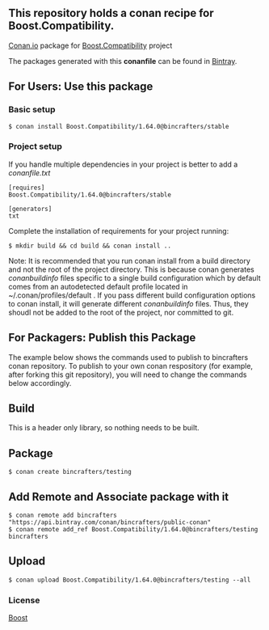 ## This repository holds a conan recipe for Boost.Compatibility.

[Conan.io](https://conan.io) package for [Boost.Compatibility](https://github.com/Boostorg/Compatibility) project

The packages generated with this **conanfile** can be found in [Bintray](https://bintray.com/bincrafters/conan-public/Boost.Compatibility%3Abincrafters).

## For Users: Use this package

### Basic setup

    $ conan install Boost.Compatibility/1.64.0@bincrafters/stable

### Project setup

If you handle multiple dependencies in your project is better to add a *conanfile.txt*

    [requires]
    Boost.Compatibility/1.64.0@bincrafters/stable

    [generators]
    txt

Complete the installation of requirements for your project running:</small></span>

    $ mkdir build && cd build && conan install ..
	
Note: It is recommended that you run conan install from a build directory and not the root of the project directory.  This is because conan generates *conanbuildinfo* files specific to a single build configuration which by default comes from an autodetected default profile located in ~/.conan/profiles/default .  If you pass different build configuration options to conan install, it will generate different *conanbuildinfo* files.  Thus, they shoudl not be added to the root of the project, nor committed to git. 

## For Packagers: Publish this Package

The example below shows the commands used to publish to bincrafters conan repository. To publish to your own conan respository (for example, after forking this git repository), you will need to change the commands below accordingly. 

## Build  

This is a header only library, so nothing needs to be built.

## Package 

    $ conan create bincrafters/testing
	
## Add Remote and Associate package with it

	$ conan remote add bincrafters "https://api.bintray.com/conan/bincrafters/public-conan"
	$ conan remote add_ref Boost.Compatibility/1.64.0@bincrafters/testing bincrafters

## Upload

    $ conan upload Boost.Compatibility/1.64.0@bincrafters/testing --all

### License
[Boost](LICENSE)
